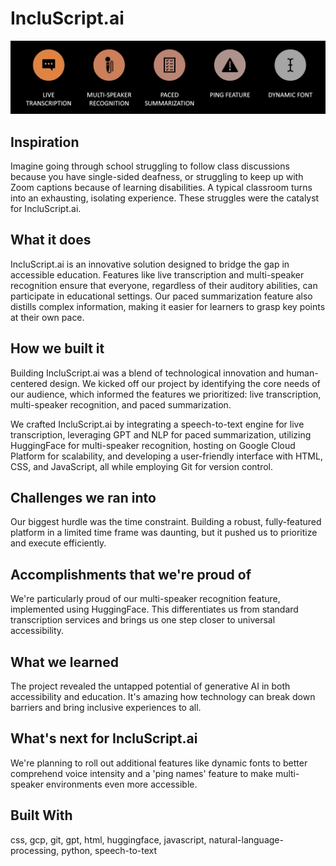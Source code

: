 # IncluScript.ai

![Features](features.png)

## Inspiration
Imagine going through school struggling to follow class discussions because you have single-sided deafness, or struggling to keep up with Zoom captions because of learning disabilities. A typical classroom turns into an exhausting, isolating experience. These struggles were the catalyst for IncluScript.ai.

## What it does
IncluScript.ai is an innovative solution designed to bridge the gap in accessible education. Features like live transcription and multi-speaker recognition ensure that everyone, regardless of their auditory abilities, can participate in educational settings. Our paced summarization feature also distills complex information, making it easier for learners to grasp key points at their own pace.

## How we built it
Building IncluScript.ai was a blend of technological innovation and human-centered design. We kicked off our project by identifying the core needs of our audience, which informed the features we prioritized: live transcription, multi-speaker recognition, and paced summarization.

We crafted IncluScript.ai by integrating a speech-to-text engine for live transcription, leveraging GPT and NLP for paced summarization, utilizing HuggingFace for multi-speaker recognition, hosting on Google Cloud Platform for scalability, and developing a user-friendly interface with HTML, CSS, and JavaScript, all while employing Git for version control.

## Challenges we ran into
Our biggest hurdle was the time constraint. Building a robust, fully-featured platform in a limited time frame was daunting, but it pushed us to prioritize and execute efficiently.

## Accomplishments that we're proud of
We're particularly proud of our multi-speaker recognition feature, implemented using HuggingFace. This differentiates us from standard transcription services and brings us one step closer to universal accessibility.

## What we learned
The project revealed the untapped potential of generative AI in both accessibility and education. It's amazing how technology can break down barriers and bring inclusive experiences to all.

## What's next for IncluScript.ai
We're planning to roll out additional features like dynamic fonts to better comprehend voice intensity and a 'ping names' feature to make multi-speaker environments even more accessible.

## Built With
css, gcp, git, gpt, html, huggingface, javascript, natural-language-processing, python, speech-to-text

